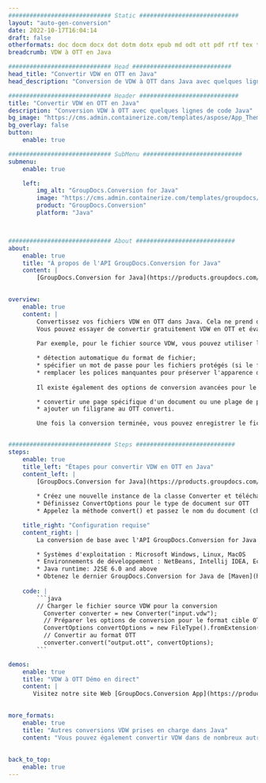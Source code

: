 ```yaml
---
############################# Static ############################
layout: "auto-gen-conversion"
date: 2022-10-17T16:04:14
draft: false
otherformats: doc docm docx dot dotm dotx epub md odt ott pdf rtf tex txt vdx vsdm vsdx vssm vssx vstm vstx vsx vtx xps
breadcrumb: VDW à OTT en Java

############################# Head ############################
head_title: "Convertir VDW en OTT en Java"
head_description: "Conversion de VDW à OTT dans Java avec quelques lignes de code. Convertissez plus de 160 formats de fichiers à l'aide de l'API de conversion de documents GroupDocs pour Java"

############################# Header ############################
title: "Convertir VDW en OTT en Java"
description: "Conversion VDW à OTT avec quelques lignes de code Java"
bg_image: "https://cms.admin.containerize.com/templates/aspose/App_Themes/V3/images/bg/header1.png"
bg_overlay: false
button:
    enable: true

############################# SubMenu ############################
submenu:
    enable: true

    left:
        img_alt: "GroupDocs.Conversion for Java"
        image: "https://cms.admin.containerize.com/templates/groupdocs/images/product-logos/90x90-noborder/groupdocs-conversion-java.png"
        product: "GroupDocs.Conversion"
        platform: "Java"



############################# About ############################
about:
    enable: true
    title: "À propos de l'API GroupDocs.Conversion for Java"
    content: |
        [GroupDocs.Conversion for Java](https://products.groupdocs.com/conversion/java/) est une API de conversion de format de fichier avancée pour la conversion entre les formats d'image et de document populaires tels que Microsoft Office, OpenDocument, PDF, HTML, e-mail, CAO. et bien plus encore avec seulement quelques lignes de code. L'API native détecte automatiquement les formats des documents originaux et propose de nombreuses options de personnalisation des documents convertis. Outre la fonction d'extraction d'informations d'un document, il prend également en charge la mise en cache des résultats de conversion sur le disque local par défaut. Cependant, tout type de stockage de cache peut être pris en charge en implémentant les interfaces appropriées - Amazon S3, Dropbox, Google Drive, Windows Azure, Reddis ou tout autre.
    

overview:
    enable: true
    content: |
        Convertissez vos fichiers VDW en OTT dans Java. Cela ne prend que quelques lignes de code Java sur n'importe quelle plate-forme de votre choix, telle que Windows, Linux, macOS.
        Vous pouvez essayer de convertir gratuitement VDW en OTT et évaluer la qualité des résultats de conversion. En plus des scripts de conversion de fichiers simples, vous pouvez essayer des options plus sophistiquées pour charger le fichier source VDW et stocker la sortie OTT. 
        
        Par exemple, pour le fichier source VDW, vous pouvez utiliser les options de chargement suivantes :

        * détection automatique du format de fichier;
        * spécifier un mot de passe pour les fichiers protégés (si le format de fichier le prend en charge);
        * remplacer les polices manquantes pour préserver l'apparence du document.
        
        Il existe également des options de conversion avancées pour le fichier OTT :

        * convertir une page spécifique d'un document ou une plage de pages;
        * ajouter un filigrane au OTT converti.

        Une fois la conversion terminée, vous pouvez enregistrer le fichier OTT dans votre chemin de fichier local ou dans un stockage tiers tel que FTP, Amazon S3, Google Drive, Dropbox, etc. Veuillez noter - pour convertir VDW à OTT, vous n'avez pas besoin d'installer de logiciel supplémentaire, tel que MS Office, Open Office, Adobe Acrobat Reader, etc.


############################# Steps ############################
steps:
    enable: true
    title_left: "Étapes pour convertir VDW en OTT en Java"
    content_left: |
        [GroupDocs.Conversion for Java](https://products.groupdocs.com/conversion/java/) permet aux développeurs de convertir facilement le fichier VDW en OTT avec quelques lignes de code.
        
        * Créez une nouvelle instance de la classe Converter et téléchargez le fichier VDW avec le chemin complet
        * Définissez ConvertOptions pour le type de document sur OTT
        * Appelez la méthode convert() et passez le nom du document (chemin complet) et le format (OTT) en tant que paramètre

    title_right: "Configuration requise"
    content_right: |
        La conversion de base avec l'API GroupDocs.Conversion for Java peut être effectuée avec seulement quelques lignes de code. Nos API sont prises en charge sur toutes les principales plates-formes et systèmes d'exploitation. Avant d'exécuter le code ci-dessous, assurez-vous que les prérequis suivants sont installés sur votre système.

        * Systèmes d'exploitation : Microsoft Windows, Linux, MacOS
        * Environnements de développement : NetBeans, Intellij IDEA, Eclipse, etc.
        * Java runtime: J2SE 6.0 and above
        * Obtenez le dernier GroupDocs.Conversion for Java de [Maven](https://repository.groupdocs.com/webapp/#/artifacts/browse/tree/General/repo/com/groupdocs/groupdocs-conversion)
         
    code: |
        ```java    
        // Charger le fichier source VDW pour la conversion
          Converter converter = new Converter("input.vdw");
          // Préparer les options de conversion pour le format cible OTT
          ConvertOptions convertOptions = new FileType().fromExtension("ott").getConvertOptions();
          // Convertir au format OTT
          converter.convert("output.ott", convertOptions);
        ```

demos:
    enable: true
    title: "VDW à OTT Démo en direct"
    content: |
       Visitez notre site Web [GroupDocs.Conversion App](https://products.groupdocs.app/conversion/family) et essayez la conversion VDW à OTT maintenant. La démo gratuite présente les avantages suivants
          

more_formats:
    enable: true
    title: "Autres conversions VDW prises en charge dans Java"
    content: "Vous pouvez également convertir VDW dans de nombreux autres formats de fichiers. Veuillez consulter la liste ci-dessous."
       
       
back_to_top:
    enable: true
---
```

